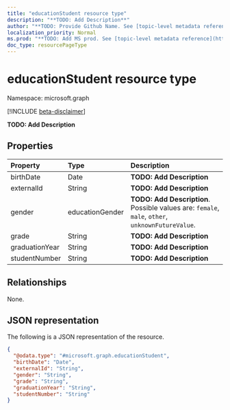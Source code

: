 ```yaml
---
title: "educationStudent resource type"
description: "**TODO: Add Description**"
author: "**TODO: Provide Github Name. See [topic-level metadata reference](https://msgo.azurewebsites.net/add/document/guidelines/metadata.html#topic-level-metadata)**"
localization_priority: Normal
ms.prod: "**TODO: Add MS prod. See [topic-level metadata reference](https://msgo.azurewebsites.net/add/document/guidelines/metadata.html#topic-level-metadata)**"
doc_type: resourcePageType
---
```


# educationStudent resource type

Namespace: microsoft.graph

[!INCLUDE [beta-disclaimer](../../includes/beta-disclaimer.md)]

**TODO: Add Description**

## Properties
|Property|Type|Description|
|:---|:---|:---|
|birthDate|Date|**TODO: Add Description**|
|externalId|String|**TODO: Add Description**|
|gender|educationGender|**TODO: Add Description**. Possible values are: `female`, `male`, `other`, `unknownFutureValue`.|
|grade|String|**TODO: Add Description**|
|graduationYear|String|**TODO: Add Description**|
|studentNumber|String|**TODO: Add Description**|

## Relationships
None.

## JSON representation
The following is a JSON representation of the resource.
<!-- {
  "blockType": "resource",
  "@odata.type": "microsoft.graph.educationStudent"
}
-->
``` json
{
  "@odata.type": "#microsoft.graph.educationStudent",
  "birthDate": "Date",
  "externalId": "String",
  "gender": "String",
  "grade": "String",
  "graduationYear": "String",
  "studentNumber": "String"
}
```

